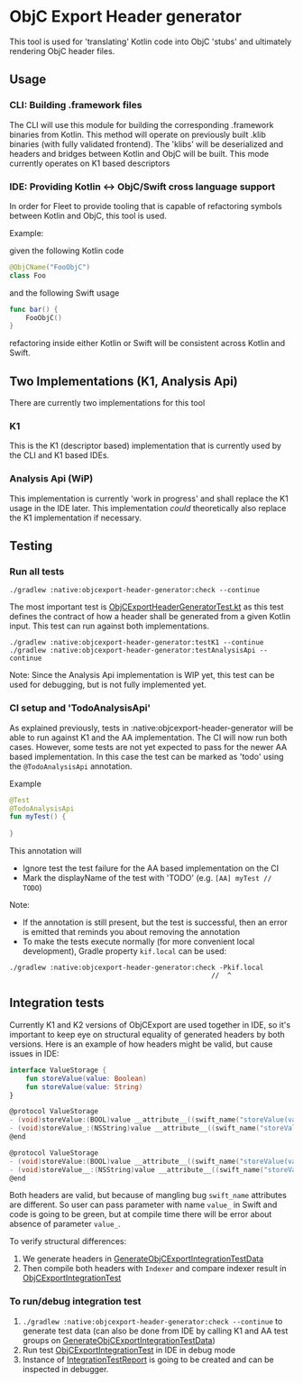 # ObjC Export Header generator
This tool is used for 'translating' Kotlin code into ObjC 'stubs' and ultimately rendering ObjC header files.

## Usage

### CLI: Building .framework files
The CLI will use this module for building the corresponding .framework binaries from Kotlin. This method will operate on previously
built .klib binaries (with fully validated frontend). The 'klibs' will be deserialized and headers and bridges between
Kotlin and ObjC will be built. This mode currently operates on K1 based descriptors

### IDE: Providing Kotlin <-> ObjC/Swift cross language support
In order for Fleet to provide tooling that is capable of refactoring symbols between Kotlin and ObjC, this tool is used. 

Example:

given the following Kotlin code

```kotlin
@ObjCName("FooObjC")
class Foo
```

and the following Swift usage

```swift
func bar() {
    FooObjC()
}
```
refactoring inside either Kotlin or Swift will be consistent across Kotlin and Swift.


## Two Implementations (K1, Analysis Api)

There are currently two implementations for this tool

### K1
This is the K1 (descriptor based) implementation that is currently used by the CLI and K1 based IDEs. 

### Analysis Api (WiP)
This implementation is currently 'work in progress' and shall replace the K1 usage in the IDE later. 
This implementation _could_ theoretically also replace the K1 implementation if necessary.


## Testing

### Run all tests
```
./gradlew :native:objcexport-header-generator:check --continue
```

The most important test is [ObjCExportHeaderGeneratorTest.kt](test%2Forg%2Fjetbrains%2Fkotlin%2Fbackend%2Fkonan%2Ftests%2FObjCExportHeaderGeneratorTest.kt)
as this test defines the contract of how a header shall be generated from a given Kotlin input. This test can run against 
both implementations. 

```
./gradlew :native:objcexport-header-generator:testK1 --continue
./gradlew :native:objcexport-header-generator:testAnalysisApi --continue
```

Note: Since the Analysis Api implementation is WIP yet, this test can be used for debugging, but is not fully implemented yet.

### CI setup and 'TodoAnalysisApi'
As explained previously, tests in :native:objcexport-header-generator will be able to run against K1 and the AA implementation. 
The CI will now run both cases. However, some tests are not yet expected to pass for the newer AA based implementation. 
In this case the test can be marked as 'todo' using the `@TodoAnalysisApi` annotation. 

Example 
```kotlin
@Test
@TodoAnalysisApi
fun myTest() {
    
}
```

This annotation will
- Ignore test the test failure for the AA based implementation on the CI
- Mark the displayName of the test with 'TODO' (e.g. `[AA] myTest // TODO`)

Note:
- If the annotation is still present, but the test is successful, then an error is emitted that reminds you about removing the annotation
- To make the tests execute normally (for more convenient local development), Gradle property `kif.local` can be used:
```text
./gradlew :native:objcexport-header-generator:check -Pkif.local
                                                  //  ^
```

## Integration tests

Currently K1 and K2 versions of ObjCExport are used together in IDE, so it's important to keep eye on structural equality of generated
headers by both versions. Here is an example of how headers might be valid, but cause issues in IDE:

```kotlin
interface ValueStorage {
    fun storeValue(value: Boolean)
    fun storeValue(value: String)
}
```

```c
@protocol ValueStorage
- (void)storeValue:(BOOL)value __attribute__((swift_name("storeValue(value:)")));
- (void)storeValue_:(NSString)value __attribute__((swift_name("storeValue(value_:)")));
@end
```

```c
@protocol ValueStorage
- (void)storeValue:(BOOL)value __attribute__((swift_name("storeValue(value:)")));
- (void)storeValue__:(NSString)value __attribute__((swift_name("storeValue(value__:)")));
@end
```

Both headers are valid, but because of mangling bug `swift_name` attributes are different. So user can pass parameter
with name `value_` in Swift and code is going to be green, but at compile time there will be error about absence of parameter `value_`.

To verify structural differences:

1. We generate headers
   in [GenerateObjCExportIntegrationTestData](test/org/jetbrains/kotlin/backend/konan/tests/integration/GenerateObjCExportIntegrationTestData.kt)
2. Then compile both headers with `Indexer` and compare indexer result
   in [ObjCExportIntegrationTest](test/org/jetbrains/kotlin/backend/konan/tests/integration/ObjCExportIntegrationTest.kt)

### To run/debug integration test

1. `./gradlew :native:objcexport-header-generator:check --continue` to generate test data (can also be done from IDE by calling K1 and AA
   test groups
   on [GenerateObjCExportIntegrationTestData](test/org/jetbrains/kotlin/backend/konan/tests/integration/GenerateObjCExportIntegrationTestData.kt))
2. Run test [ObjCExportIntegrationTest](test/org/jetbrains/kotlin/backend/konan/tests/integration/ObjCExportIntegrationTest.kt) in IDE in
   debug mode
3. Instance of [IntegrationTestReport](test/org/jetbrains/kotlin/backend/konan/tests/integration/utils/IntegrationTestReport.kt) is going to
   be created and can be inspected in debugger. 
